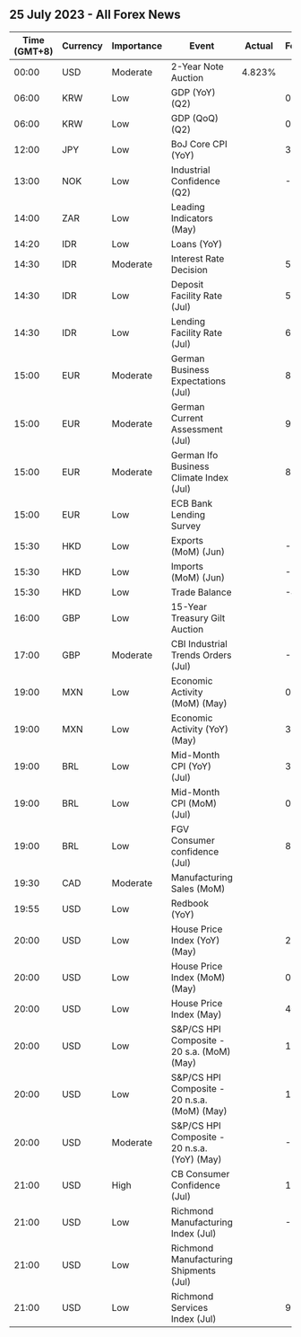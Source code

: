 ## 25 July 2023 - All Forex News

| Time (GMT+8) | Currency | Importance | Event | Actual | Forecast | Previous |
|------|----------|------------|-------|--------|----------|----------|
| 00:00 | USD | Moderate | 2-Year Note Auction | 4.823% |  | 4.670% |
| 06:00 | KRW | Low | GDP (YoY) (Q2) |  | 0.8% | 0.9% |
| 06:00 | KRW | Low | GDP (QoQ) (Q2) |  | 0.5% | 0.3% |
| 12:00 | JPY | Low | BoJ Core CPI (YoY) |  | 3.4% | 3.1% |
| 13:00 | NOK | Low | Industrial Confidence (Q2) |  | -3.0 | -0.4 |
| 14:00 | ZAR | Low | Leading Indicators (May) |  |  | 110.30% |
| 14:20 | IDR | Low | Loans (YoY) |  |  | 9.39% |
| 14:30 | IDR | Moderate | Interest Rate Decision |  | 5.75% | 5.75% |
| 14:30 | IDR | Low | Deposit Facility Rate (Jul) |  | 5.00% | 5.00% |
| 14:30 | IDR | Low | Lending Facility Rate (Jul) |  | 6.50% | 6.50% |
| 15:00 | EUR | Moderate | German Business Expectations (Jul) |  | 83.0 | 83.6 |
| 15:00 | EUR | Moderate | German Current Assessment (Jul) |  | 93.0 | 93.7 |
| 15:00 | EUR | Moderate | German Ifo Business Climate Index (Jul) |  | 88.0 | 88.5 |
| 15:00 | EUR | Low | ECB Bank Lending Survey |  |  |  |
| 15:30 | HKD | Low | Exports (MoM) (Jun) |  | -24.2% | -15.6% |
| 15:30 | HKD | Low | Imports (MoM) (Jun) |  | -11.1% | -16.7% |
| 15:30 | HKD | Low | Trade Balance |  | -42.4B | -26.4B |
| 16:00 | GBP | Low | 15-Year Treasury Gilt Auction |  |  |  |
| 17:00 | GBP | Moderate | CBI Industrial Trends Orders (Jul) |  | -17 | -15 |
| 19:00 | MXN | Low | Economic Activity (MoM) (May) |  | 0.00% | 0.80% |
| 19:00 | MXN | Low | Economic Activity (YoY) (May) |  | 3.80% | 2.50% |
| 19:00 | BRL | Low | Mid-Month CPI (YoY) (Jul) |  | 3.26% | 3.40% |
| 19:00 | BRL | Low | Mid-Month CPI (MoM) (Jul) |  | 0.00% | 0.04% |
| 19:00 | BRL | Low | FGV Consumer confidence (Jul) |  | 89.9 | 92.3 |
| 19:30 | CAD | Moderate | Manufacturing Sales (MoM) |  |  | 1.2% |
| 19:55 | USD | Low | Redbook (YoY) |  |  | -0.2% |
| 20:00 | USD | Low | House Price Index (YoY) (May) |  | 2.6% | 3.1% |
| 20:00 | USD | Low | House Price Index (MoM) (May) |  | 0.2% | 0.7% |
| 20:00 | USD | Low | House Price Index (May) |  | 404.6 | 401.2 |
| 20:00 | USD | Low | S&P/CS HPI Composite - 20 s.a. (MoM) (May) |  | 1.5% | 0.9% |
| 20:00 | USD | Low | S&P/CS HPI Composite - 20 n.s.a. (MoM) (May) |  | 1.2% | 1.7% |
| 20:00 | USD | Moderate | S&P/CS HPI Composite - 20 n.s.a. (YoY) (May) |  | -2.2% | -1.7% |
| 21:00 | USD | High | CB Consumer Confidence (Jul) |  | 111.5 | 109.7 |
| 21:00 | USD | Low | Richmond Manufacturing Index (Jul) |  | -10 | -7 |
| 21:00 | USD | Low | Richmond Manufacturing Shipments (Jul) |  |  | -5 |
| 21:00 | USD | Low | Richmond Services Index (Jul) |  | 9 | -3 |
